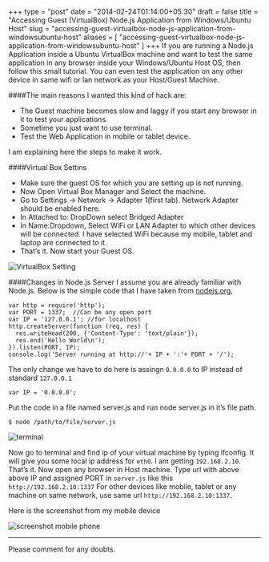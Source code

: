 +++
type = "post"
date = "2014-02-24T01:14:00+05:30"
draft = false
title = "Accessing Guest (VirtualBox) Node.js Application from Windows/Ubuntu Host"
slug = "accessing-guest-virtualbox-node-js-application-from-windowsubuntu-host"
aliases = [
	"accessing-guest-virtualbox-node-js-application-from-windowsubuntu-host"
]
+++
If you are running a Node.js Application inside a Ubuntu VirtualBox machine and want to test the same application in any browser inside your Windows/Ubuntu Host OS, then follow this small tutorial. You can even test the application on any other device in same wifi or lan network as your Host/Guest Machine.

####The main reasons I wanted this kind of hack are:
  - The Guest machine becomes slow and laggy if you start any browser in it to test your applications.
  - Sometime you just want to use terminal.
  - Test the Web Application in mobile or tablet device.

I am explaining here the steps to make it work.

####Virtual Box Settins
- Make sure the guest OS for which you are setting up is not running.
- Now Open Virtual Box Manager and Select the machine.
- Go to Settings -> Network -> Adapter 1(first tab). Network Adapter should be enabled here.
- In Attached to: DropDown select Bridged Adapter
- In Name:Dropdown, Select WiFi or LAN Adapter to which other devices will be connected. I have selected WiFi because my mobile, tablet and laptop are connected to it.
- That’s it. Now start your Guest OS.

<img src="http://i1370.photobucket.com/albums/ag256/kushdilip/virtualBox_zpsb165a320.png" alt="VirtualBox Setting" >

####Changes in Node.js Server
I assume you are already familiar with Node.js. Below is the simple code that I have taken from [nodejs.org](nodejs.org),

```
var http = require('http');
var PORT = 1337;  //Can be any open port
var IP = '127.0.0.1'; //for localhost
http.createServer(function (req, res) {
  res.writeHead(200, {'Content-Type': 'text/plain'});
  res.end('Hello World\n');
}).listen(PORT, IP);
console.log('Server running at http://'+ IP + ':'+ PORT + '/');
```

The only change we have to do here is assingn `0.0.0.0` to IP instead of standard `127.0.0.1`
```
var IP = '0.0.0.0';
```
Put the code in a file named server.js and run node server.js in it’s file path.
```
$ node /path/to/file/server.js
```

<img src="http://i1370.photobucket.com/albums/ag256/kushdilip/serverrunning_zps12417819.png" alt="terminal" >

Now go to terminal and find ip of your virtual machine by typing ifconfig. It will give you some local ip address for `eth0`. I am getting `192.168.2.10`.
That’s it. Now open any browser in Host machine. Type url with above above IP and assigned PORT in `server.js` like this
`http://192.168.2.10:1337`
For other devices like mobile, tablet or any machine on same network, use same url `http://192.168.2.10:1337`.

Here is the screenshot from my mobile device

<img src="http://i1370.photobucket.com/albums/ag256/kushdilip/3cf7e926-efad-470b-b02f-09383ce5b891_zps1a788487.png" alt="screenshot mobile phone" >

---
Please comment for any doubts.
